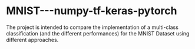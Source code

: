 # MNIST---numpy-tf-keras-pytorch

The project is intended to compare the implementation of a multi-class classification (and the different performances) for the MNIST Dataset using different approaches.
